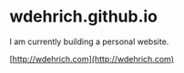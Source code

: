 # wdehrich.github.io

I am currently building a personal website.

[http://wdehrich.com](http://wdehrich.com)